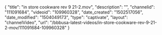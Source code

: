 {
    "title": "in store cookware rev 9 21-2.mov",
    "description": "",
    "channelid": "111091684",
    "videoid": "109960328",
    "date_created": "1502517056",
    "date_modified": "1504049173",
    "type": "captivate",
    "layout": "channelVideo",
    "url": "\/bbbusa-latest-videos\/in-store-cookware-rev-9-21-2-mov\/111091684-109960328"
}